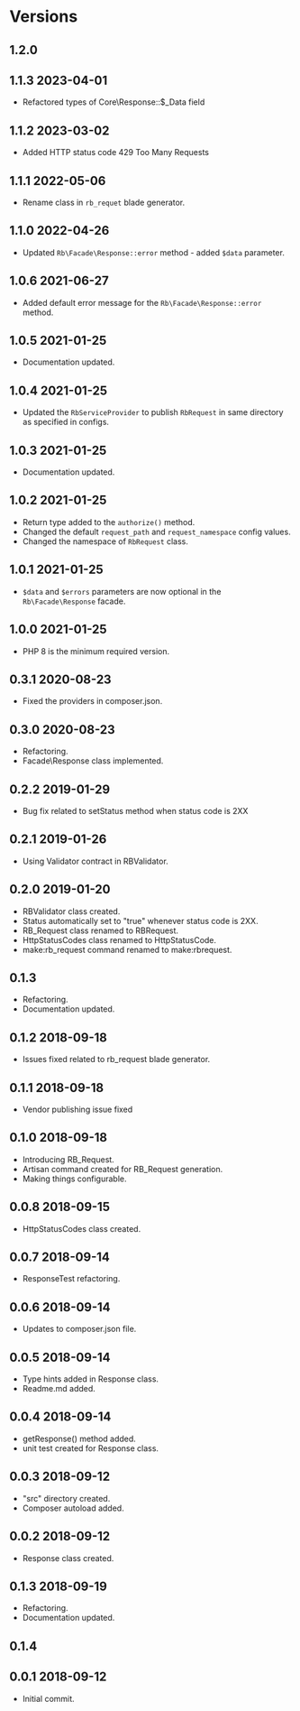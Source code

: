 # Versions

## 1.2.0

## 1.1.3 2023-04-01
* Refactored types of Core\Response::$_Data field

## 1.1.2 2023-03-02
* Added HTTP status code 429 Too Many Requests

## 1.1.1 2022-05-06
* Rename class in `rb_requet` blade generator.

## 1.1.0 2022-04-26
* Updated  `Rb\Facade\Response::error` method - added `$data` parameter.

## 1.0.6 2021-06-27
* Added default error message for the `Rb\Facade\Response::error` method.

## 1.0.5 2021-01-25
* Documentation updated.

## 1.0.4 2021-01-25
* Updated the `RbServiceProvider` to publish `RbRequest` in same directory as specified in configs.

## 1.0.3 2021-01-25
* Documentation updated.

## 1.0.2 2021-01-25
* Return type added to the `authorize()` method.
* Changed the default `request_path` and `request_namespace` config values.
* Changed the namespace of `RbRequest` class.

## 1.0.1 2021-01-25
* `$data` and `$errors` parameters are now optional in the `Rb\Facade\Response` facade.

## 1.0.0 2021-01-25
* PHP 8 is the minimum required version.

## 0.3.1 2020-08-23
* Fixed the providers in composer.json.

## 0.3.0 2020-08-23
* Refactoring.
* Facade\Response class implemented.

## 0.2.2 2019-01-29
* Bug fix related to setStatus method when status code is 2XX

## 0.2.1 2019-01-26
* Using Validator contract in RBValidator.

## 0.2.0 2019-01-20
* RBValidator class created.
* Status automatically set to "true" whenever status code is 2XX.
* RB_Request class renamed to RBRequest.
* HttpStatusCodes class renamed to HttpStatusCode.
* make:rb_request command renamed to make:rbrequest. 

## 0.1.3
* Refactoring.
* Documentation updated.

## 0.1.2 2018-09-18
* Issues fixed related to rb_request blade generator.

## 0.1.1 2018-09-18
* Vendor publishing issue fixed

## 0.1.0 2018-09-18
* Introducing RB_Request.
* Artisan command created for RB_Request generation.
* Making things configurable.

## 0.0.8 2018-09-15
* HttpStatusCodes class created.

## 0.0.7 2018-09-14
* ResponseTest refactoring.

## 0.0.6 2018-09-14
* Updates to composer.json file.

## 0.0.5 2018-09-14
* Type hints added in Response class.
* Readme.md added.

## 0.0.4 2018-09-14
* getResponse() method added.
* unit test created for Response class.

## 0.0.3 2018-09-12
* "src" directory created.
* Composer autoload added.

## 0.0.2 2018-09-12
* Response class created.

## 0.1.3 2018-09-19
* Refactoring.
* Documentation updated.

## 0.1.4

## 0.0.1 2018-09-12
* Initial commit.
